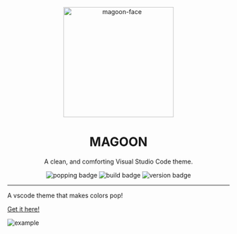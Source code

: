 <p align="center">
  <img alt='magoon-face' src='https://cloud.githubusercontent.com/assets/14088342/25765655/6603ba32-31ee-11e7-8592-60ff4b445127.png' width='250'/>
  <h1 align="center">MAGOON</h1>
  <p align="center">A clean, and comforting Visual Studio Code theme.</p>
  <p align="center">
    <img alt='popping badge' src='https://img.shields.io/badge/colors-popping!-green.svg?style=flat-square' />
    <img alt='build badge' src='https://img.shields.io/badge/build-passing-green.svg?style=flat-square' />
    <img alt='version badge' src='https://img.shields.io/badge/version-1.0.1-blue.svg?style=flat-square' />
  </p>
</div>



---

A vscode theme that makes colors pop!  

[Get it here!](https://marketplace.visualstudio.com/items?itemName=Northerntwig.magoon)  

<img alt='example' src='https://cloud.githubusercontent.com/assets/14088342/25763477/a3890c50-31e3-11e7-85dc-8de600d98554.png' />